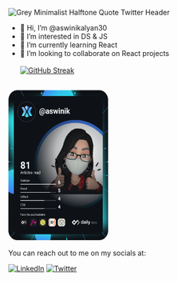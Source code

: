 ![Grey Minimalist Halftone Quote Twitter Header](https://user-images.githubusercontent.com/76677408/163706472-eeb6ec4f-7825-4f83-a5db-0fc7a487c710.png)

- 👋 Hi, I’m @aswinikalyan30
- 👀 I’m interested in DS & JS
- 🌱 I’m currently learning React
- 💞️ I’m looking to collaborate on React projects 
<br></br>
[![GitHub Streak](http://github-readme-streak-stats.herokuapp.com?user=aswinikalyan30&theme=Javascript-dark&date_format=M%20j%5B%2C%20Y%5D)](https://git.io/streak-stats)
<br>
<a href="https://app.daily.dev/DailyDevTips"><img src="https://github.com/aswinikalyan30/aswinikalyan30/blob/main/devcard.svg" width="200" height="300" alt="DevCard"/></a>  


You can reach out to me on my socials at: 

[![LinkedIn](https://img.shields.io/badge/LinkedIn-0077B5?style=for-the-badge&logo=linkedin&logoColor=white)](https://www.linkedin.com/in/aswinikalyan30/)
[![Twitter](https://img.shields.io/badge/Twitter-1DA1F2?style=for-the-badge&logo=twitter&logoColor=white)](https://twitter.com/ashgreninja30_5)
